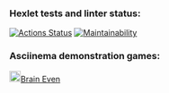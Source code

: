 ### Hexlet tests and linter status:
[![Actions Status](https://github.com/HaimOzer/frontend-project-44/actions/workflows/hexlet-check.yml/badge.svg)](https://github.com/HaimOzer/frontend-project-44/actions)
[![Maintainability](https://api.codeclimate.com/v1/badges/d8826f029a7aba439b5a/maintainability)](https://codeclimate.com/github/HaimOzer/frontend-project-44/maintainability)

### Asciinema demonstration games:

[<a href="https://asciinema.org/a/cQ40iHZ0CHIqGCv4e8TAsnPB9"><img src="https://asciinema.org/images/logo-red-949d10005bb389d1ae900a13b5ac53d7.svg?vsn=d" width="20" height="20">Brain Even</a>](https://asciinema.org/a/cQ40iHZ0CHIqGCv4e8TAsnPB9)


